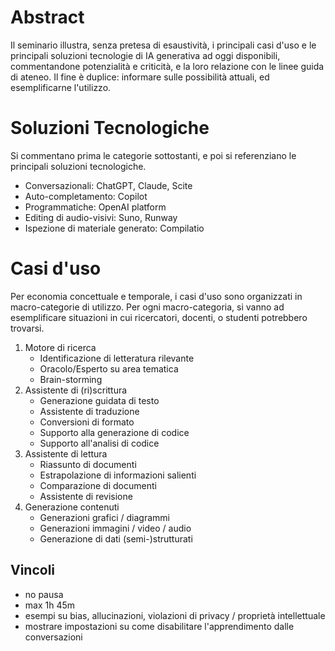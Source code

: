 # Abstract

Il seminario illustra, senza pretesa di esaustività, i principali casi d'uso e le principali soluzioni tecnologie di IA generativa ad oggi disponibili, commentandone potenzialità e criticità, e la loro relazione con le linee guida di ateneo. Il fine è duplice: informare sulle possibilità attuali, ed esemplificarne l'utilizzo.

# Soluzioni Tecnologiche

Si commentano prima le categorie sottostanti, e poi si referenziano le principali soluzioni tecnologiche.

- Conversazionali: ChatGPT, Claude, Scite
- Auto-completamento: Copilot
- Programmatiche: OpenAI platform
- Editing di audio-visivi: Suno, Runway
- Ispezione di materiale generato: Compilatio

# Casi d'uso

Per economia concettuale e temporale, i casi d'uso sono organizzati in macro-categorie di utilizzo.
Per ogni macro-categoria, si vanno ad esemplificare situazioni in cui ricercatori, docenti, o studenti potrebbero trovarsi.

1. Motore di ricerca
    - Identificazione di letteratura rilevante
    - Oracolo/Esperto su area tematica
    - Brain-storming
2. Assistente di (ri)scrittura
    - Generazione guidata di testo
    - Assistente di traduzione
    - Conversioni di formato
    - Supporto alla generazione di codice
    - Supporto all'analisi di codice
3. Assistente di lettura
    - Riassunto di documenti
    - Estrapolazione di informazioni salienti
    - Comparazione di documenti
    - Assistente di revisione
4. Generazione contenuti
    - Generazioni grafici / diagrammi
    - Generazioni immagini / video / audio
    - Generazione di dati (semi-)strutturati

## Vincoli

- no pausa
- max 1h 45m
- esempi su bias, allucinazioni, violazioni di privacy / proprietà intellettuale
- mostrare impostazioni su come disabilitare l'apprendimento dalle conversazioni